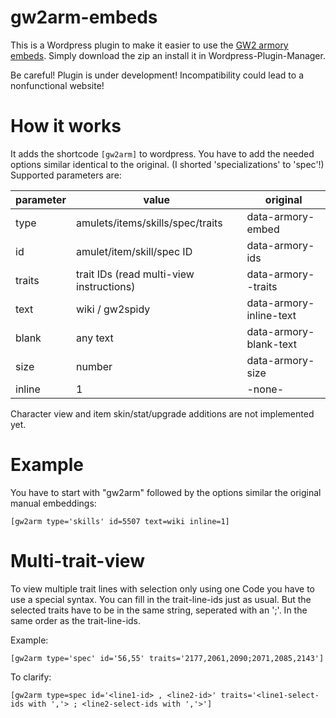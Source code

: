 # gw2arm-embeds

This is a Wordpress plugin to make it easier to use the [GW2 armory embeds](https://github.com/madou/armory-embeds).
Simply download the zip an install it in Wordpress-Plugin-Manager.

Be careful! Plugin is under development! Incompatibility could lead to a nonfunctional website!

# How it works

It adds the shortcode `[gw2arm]` to wordpress. You have to add the needed options similar identical to the original. (I shorted 'specializations' to 'spec'!)
Supported parameters are:

parameter | value | original
------------|------------|------------
type  |  amulets/items/skills/spec/traits | data-armory-embed
id  |  amulet/item/skill/spec ID  | data-armory-ids
traits  |  trait IDs (read multi-view instructions)  |  data-armory-<id>-traits
text  |  wiki / gw2spidy  |  data-armory-inline-text
blank  |  any text  |  data-armory-blank-text
size  |  number  |  data-armory-size
inline  |  1  |  -none-

Character view and item skin/stat/upgrade additions are not implemented yet.

# Example

You have to start with "gw2arm" followed by the options similar the original manual embeddings:
```
[gw2arm type='skills' id=5507 text=wiki inline=1]
```

# Multi-trait-view

To view multiple trait lines with selection only using one Code you have to use a special syntax.
You can fill in the trait-line-ids just as usual. But the selected traits have to be in the same string, seperated with an ';'. In the same order as the trait-line-ids.

Example:
```
[gw2arm type='spec' id='56,55' traits='2177,2061,2090;2071,2085,2143']
```

To clarify:
```
[gw2arm type=spec id='<line1-id> , <line2-id>' traits='<line1-select-ids with ','> ; <line2-select-ids with ','>']

```
